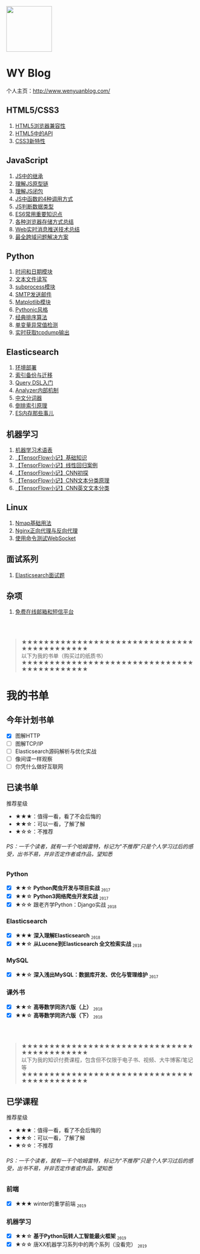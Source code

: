 [<img src="http://www.wenyuanblog.com/favicon.png" width="120" height="120">](http://www.wenyuanblog.com)

# WY Blog

个人主页：http://www.wenyuanblog.com/

## HTML5/CSS3
1. [HTML5浏览器兼容性](http://www.wenyuanblog.com/blogs/html5-compatibility.html)
2. [HTML5中的API](http://www.wenyuanblog.com/blogs/html5-apis.html)
3. [CSS3新特性](http://www.wenyuanblog.com/blogs/css3-new-features.html)

## JavaScript
1. [JS中的继承](http://www.wenyuanblog.com/blogs/javascript-inheritance.html)
2. [理解JS原型链](http://www.wenyuanblog.com/blogs/javascript-prototype-chain.html)
3. [理解JS闭包](http://www.wenyuanblog.com/blogs/javascript-closure.html)
4. [JS中函数的4种调用方式](http://www.wenyuanblog.com/blogs/javascript-4-ways-to-call-a-function.html)
5. [JS判断数据类型](http://www.wenyuanblog.com/blogs/javascript-judge-data-type.html)
6. [ES6常用重要知识点](http://www.wenyuanblog.com/blogs/javascript-es6-common-important-points.html)
7. [各种浏览器存储方式总结](http://www.wenyuanblog.com/blogs/learn-more-about-browser-storage.html)
8. [Web实时消息推送技术总结](http://www.wenyuanblog.com/blogs/realtime-messaging-and-websocket.html)
9. [最全跨域问题解决方案](http://www.wenyuanblog.com/blogs/ajax-cross-domain-solution.html)

## Python
1. [时间和日期模块](http://www.wenyuanblog.com/blogs/python-time-and-datetime.html)
2. [文本文件读写](http://www.wenyuanblog.com/blogs/python-txt-files-io.html)
3. [subprocess模块](http://www.wenyuanblog.com/blogs/python-subprocess.html)
4. [SMTP发送邮件](http://www.wenyuanblog.com/blogs/python-send-email.html)
5. [Matplotlib模块](http://www.wenyuanblog.com/blogs/python-matplotlib.html)
6. [Pythonic风格](http://www.wenyuanblog.com/blogs/python-code-and-pythonic-code.html)
7. [经典排序算法](http://www.wenyuanblog.com/blogs/python-sorting-algorithm.html)
8. [单变量异常值检测](http://www.wenyuanblog.com/blogs/python-univariate-outlier-detection.html)
9. [实时获取tcpdump输出](http://www.wenyuanblog.com/blogs/python-realtime-tcpdump.html)

## Elasticsearch
1. [环境部署](http://www.wenyuanblog.com/blogs/elasticsearch-deployment.html)
2. [索引备份与迁移](http://www.wenyuanblog.com/blogs/elasticsearch-backup-and-migration.html)
3. [Query DSL入门](http://www.wenyuanblog.com/blogs/elasticsearch-simple-query-dsl.html)
4. [Analyzer内部机制](http://www.wenyuanblog.com/blogs/elasticsearch-all-about-analyzers.html)
5. [中文分词器](http://www.wenyuanblog.com/blogs/elasticsearch-chinese-analyzer.html)
6. [倒排索引原理](http://www.wenyuanblog.com/blogs/forward-index-and-inverted-index.html)
7. [ES内存那些事儿](http://www.wenyuanblog.com/blogs/elasticsearch-memory-considerations.html)

## 机器学习
1. [机器学习术语表](http://www.wenyuanblog.com/blogs/machine-learning-glossary.html)
2. [【TensorFlow小记】基础知识](http://www.wenyuanblog.com/blogs/tensorflow-basic-learning-1.html)
3. [【TensorFlow小记】线性回归案例](http://www.wenyuanblog.com/blogs/tensorflow-basic-learning-2.html)
4. [【TensorFlow小记】CNN初探](http://www.wenyuanblog.com/blogs/tensorflow-cnn-basic.html)
5. [【TensorFlow小记】CNN文本分类原理](http://www.wenyuanblog.com/blogs/tensorflow-cnn-text-classification-theory.html)
6. [【TensorFlow小记】CNN英文文本分类](http://www.wenyuanblog.com/blogs/tensorflow-cnn-english-text-classification-implement.html)

## Linux
1. [Nmap基础用法](http://www.wenyuanblog.com/blogs/nmap-basic-usage.html)
2. [Nginx正向代理与反向代理](http://www.wenyuanblog.com/blogs/nginx-forward-proxy-and-reverse-proxy.html)
3. [使用命令测试WebSocket](http://www.wenyuanblog.com/blogs/websocket-testing-by-command-in-linux.html)

## 面试系列
1. [Elasticsearch面试题](http://www.wenyuanblog.com/blogs/elasticsearch-interview-questions.html)

## 杂项
1. [免费在线邮箱和短信平台](http://www.wenyuanblog.com/blogs/online-email-and-sms-platforms.html)

<br/>
<br/>

> ★★★★★★★★★★★★★★★★★★★★★★★★★★★★★★★★★★★★★★★★★★★<br/>
> 以下为我的书单（购买过的纸质书）<br/>
> ★★★★★★★★★★★★★★★★★★★★★★★★★★★★★★★★★★★★★★★★★★★

# 我的书单

## 今年计划书单
- [x] 图解HTTP
- [ ] 图解TCP/IP
- [ ] Elasticsearch源码解析与优化实战
- [ ] 像间谍一样观察
- [ ] 你凭什么做好互联网

## 已读书单
推荐星级
- ★★★：值得一看，看了不会后悔的
- ★★☆：可以一看，了解了解
- ★☆☆：不推荐

###### PS：一千个读者，就有一千个哈姆雷特，标记为“不推荐”只是个人学习过后的感受，出书不易，并非否定作者或作品，望知悉

### Python
- [x] ★★☆ **Python爬虫开发与项目实战**  <sub>`2017`</sup>
- [x] ★★☆ **Python3网络爬虫开发实战**  <sub>`2017`</sup>
- [x] ★☆☆ 跟老齐学Python：Django实战  <sub>`2018`</sup>

### Elasticsearch
- [x] ★★★ **深入理解Elasticsearch**  <sub>`2018`</sup>
- [x] ★★☆ **从Lucene到Elasticsearch 全文检索实战**  <sub>`2018`</sup>

### MySQL
- [x] ★★☆ **深入浅出MySQL：数据库开发、优化与管理维护**  <sub>`2017`</sup>

### 课外书

- [x] ★★☆ **高等数学同济六版（上）**  <sub>`2018`</sup>
- [x] ★★☆ **高等数学同济六版（下）**  <sub>`2018`</sup>

<br/>
<br/>

> ★★★★★★★★★★★★★★★★★★★★★★★★★★★★★★★★★★★★★★★★★★★<br/>
> 以下为我的知识付费课程，包含但不仅限于电子书、视频、大牛博客/笔记等<br/>
> ★★★★★★★★★★★★★★★★★★★★★★★★★★★★★★★★★★★★★★★★★★★

## 已学课程

推荐星级
- ★★★：值得一看，看了不会后悔的
- ★★☆：可以一看，了解了解
- ★☆☆：不推荐

###### PS：一千个读者，就有一千个哈姆雷特，标记为“不推荐”只是个人学习过后的感受，出书不易，并非否定作者或作品，望知悉

### 前端
- [x] ★★★ winter的重学前端  <sub>`2019`</sup>

### 机器学习
- [x] ★★☆ **基于Python玩转人工智能最火框架**  <sub>`2019`</sup>
- [x] ★☆☆ 唐XX机器学习系列中的两个系列（没看完）  <sub>`2019`</sup>

